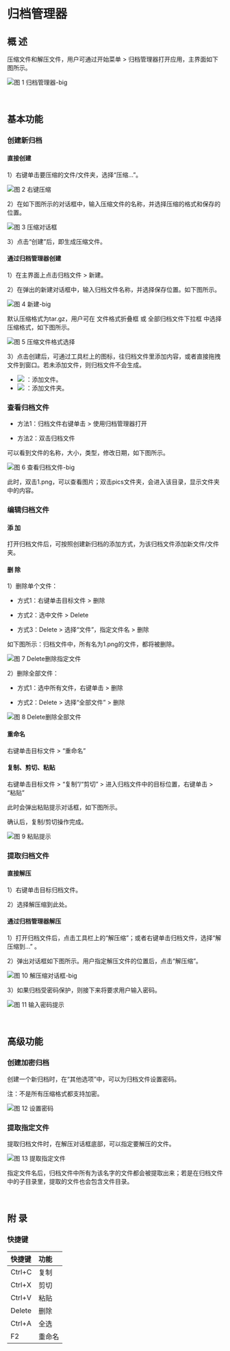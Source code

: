 # 归档管理器
## 概 述
压缩文件和解压文件，用户可通过开始菜单 > 归档管理器打开应用，主界面如下图所示。
 
![图 1 归档管理器-big](image/1.png)

<br>

## 基本功能
### 创建新归档
#### 直接创建
1）右键单击要压缩的文件/文件夹，选择“压缩…”。
 
![图 2 右键压缩](image/2.png)

2）在如下图所示的对话框中，输入压缩文件的名称，并选择压缩的格式和保存的位置。
 
![图 3 压缩对话框](image/3.png)

3）点击“创建”后，即生成压缩文件。

#### 通过归档管理器创建
1）在主界面上点击归档文件 > 新建。

2）在弹出的新建对话框中，输入归档文件名称，并选择保存位置。如下图所示。
 
![图 4 新建-big](image/4.png)

默认压缩格式为tar.gz，用户可在 文件格式折叠框 或 全部归档文件下拉框 中选择压缩格式，如下图所示。
   
![图 5 压缩文件格式选择](image/5.png)

3）点击创建后，可通过工具栏上的图标，往归档文件里添加内容，或者直接拖拽文件到窗口。若未添加文件，则归档文件不会生成。

* ![](image/icon1-o.png) ：添加文件。
* ![](image/icon2-o.png) ：添加文件夹。

### 查看归档文件
* 方法1：归档文件右键单击 > 使用归档管理器打开

* 方法2：双击归档文件

可以看到文件的名称，大小，类型，修改日期，如下图所示。

![图 6 查看归档文件-big](image/6.png)

此时，双击1.png，可以查看图片；双击pics文件夹，会进入该目录，显示文件夹中的内容。

### 编辑归档文件
#### 添 加
打开归档文件后，可按照创建新归档的添加方式，为该归档文件添加新文件/文件夹。

#### 删 除
1）删除单个文件：

* 方式1：右键单击目标文件 > 删除

* 方式2：选中文件 > Delete

* 方式3：Delete > 选择“文件”，指定文件名 > 删除

如下图所示：归档文件中，所有名为1.png的文件，都将被删除。
 
![图 7 Delete删除指定文件](image/7.png)

2）删除全部文件：

* 方式1：选中所有文件，右键单击 > 删除

* 方式2：Delete > 选择“全部文件” > 删除
 
![图 8 Delete删除全部文件](image/8.png)

#### 重命名

右键单击目标文件 > “重命名”

#### 复制、剪切、粘贴

右键单击目标文件 > “复制”/“剪切” > 进入归档文件中的目标位置，右键单击 > “粘贴”

此时会弹出粘贴提示对话框，如下图所示。

确认后，复制/剪切操作完成。
 
![图 9 粘贴提示](image/9.png)

### 提取归档文件
#### 直接解压
1）右键单击目标归档文件。

2）选择解压缩到此处。

#### 通过归档管理器解压
1）打开归档文件后，点击工具栏上的“解压缩”；或者右键单击归档文件，选择“解压缩到…” 。

2）弹出对话框如下图所示。用户指定解压文件的位置后，点击“解压缩”。
 
![图 10 解压缩对话框-big](image/10.png)

3）如果归档受密码保护，则接下来将要求用户输入密码。
 
![图 11 输入密码提示](image/11.png)

<br>

## 高级功能
### 创建加密归档
创建一个新归档时，在“其他选项”中，可以为归档文件设置密码。

注：不是所有压缩格式都支持加密。
 
![图 12 设置密码](image/12.png)

### 提取指定文件
提取归档文件时，在解压对话框底部，可以指定要解压的文件。
 
![图 13 提取指定文件](image/13.png)

指定文件名后，归档文件中所有为该名字的文件都会被提取出来；若是在归档文件中的子目录里，提取的文件也会包含文件目录。

<br>

## 附 录 
### 快捷键

| 快捷键  | 功能  |
| :------------ | :------------ |
| Ctrl+C  | 复制  |
| Ctrl+X  | 剪切  |
| Ctrl+V  | 粘贴  |
| Delete  | 删除  |
| Ctrl+A  | 全选  |
| F2  | 重命名  |

